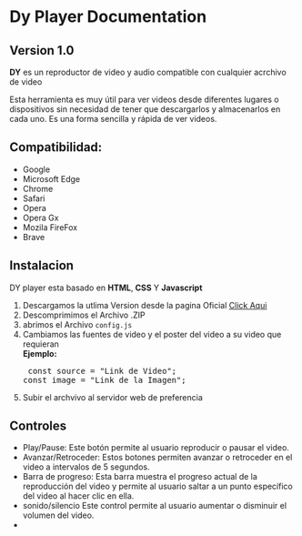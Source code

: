 <h1>Dy Player Documentation</h1>
<h2>Version 1.0</h2>
    
  <p><strong>DY</strong> es un reproductor de video y audio compatible con cualquier acrchivo de video</p>
    <p>Esta herramienta es muy útil para ver videos desde diferentes lugares o dispositivos sin necesidad de tener que descargarlos y almacenarlos en cada uno. Es una forma sencilla y rápida de ver videos.</p>
      
  <h2>Compatibilidad:</h2>
    <ul>
        <li>Google</li>
        <li>Microsoft Edge</li>
        <li>Chrome</li>
        <li>Safari</li>
        <li>Opera</li>
        <li>Opera Gx</li>
        <li>Mozila FireFox</li>
        <li>Brave</li>
    </ul>
        <h2>Instalacion</h2>
          
   DY player  esta basado en <strong>HTML</strong>,<strong> CSS</strong> Y <strong>Javascript</strong></p>
        <ol type="1">
          <li>Descargamos la utlima Version desde la pagina Oficial <a href="https://aexstudio.tk/DY-Player/">Click Aqui</a></li>
          <li>Descomprimimos el Archivo .ZIP</li>
          <li>abrimos el Archivo <code>config.js</code></li>
          <li>Cambiamos las fuentes de video y el poster del video a su video que requieran</li> 
        <strong>Ejemplo:</strong><br>
       <pre>
       const source  = "Link de Video";
       const image  = "Link de la Imagen";
       </pre>
    <li>Subir el archvivo al servidor web de preferencia</li>
</ol> 

<h2>Controles</h2>
<ul>
    <li>Play/Pause: Este botón permite al usuario reproducir o pausar el video.</li>
    <li>Avanzar/Retroceder: Estos botones permiten avanzar o retroceder en el video a intervalos de 5 segundos.</li>
    <li>Barra de progreso: Esta barra muestra el progreso actual de la reproducción del video y permite al usuario saltar a un punto específico del video al hacer clic en ella.</li>
    <li>sonido/silencio Este control permite al usuario aumentar o disminuir el volumen del video.</li>
    <li></li>
</ul>    

